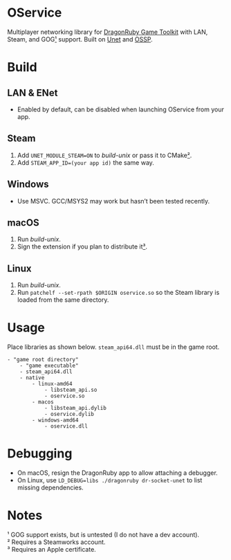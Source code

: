 # OService
Multiplayer networking library for [DragonRuby Game Toolkit](https://dragonruby.org) with LAN, Steam, and GOG[¹](#notes) support.
Built on [Unet](https://github.com/codecat/unet) and [OSSP](https://github.com/Lyniat/ossp).

# Build
## LAN & ENet
- Enabled by default, can be disabled when launching OService from your app.

## Steam
1. Add `UNET_MODULE_STEAM=ON` to *build-unix* or pass it to CMake[²](#notes).
2. Add `STEAM_APP_ID=(your app id)` the same way.

## Windows
- Use MSVC. GCC/MSYS2 may work but hasn’t been tested recently.

## macOS
1. Run *build-unix*.
2. Sign the extension if you plan to distribute it[³](#notes).

## Linux
1. Run *build-unix*.
2. Run `patchelf --set-rpath $ORIGIN oservice.so` so the Steam library is loaded from the same directory.

# Usage
Place libraries as shown below.
`steam_api64.dll` must be in the game root.
```
- "game root directory"
    - "game executable"
    - steam_api64.dll
    - native
        - linux-amd64
            - libsteam_api.so
            - oservice.so
        - macos
            - libsteam_api.dylib
            - oservice.dylib
        - windows-amd64
            - oservice.dll
```

# Debugging
- On macOS, resign the DragonRuby app to allow attaching a debugger.
- On Linux, use `LD_DEBUG=libs ./dragonruby dr-socket-unet` to list missing dependencies.

# Notes
¹ GOG support exists, but is untested (I do not have a dev account).<br>
² Requires a Steamworks account.<br>
³ Requires an Apple certificate.
